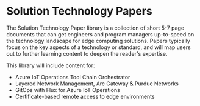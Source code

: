 # Solution Technology Papers

The Solution Technology Paper library is a collection of short 5-7 page documents that can get engineers and program managers up-to-speed on the technology landscape for edge computing solutions. Papers typically focus on the key aspects of a technology or standard, and will map users out to further learning content to deepen the reader's expertise.

This library will include content for:

- Azure IoT Operations Tool Chain Orchestrator
- Layered Network Management, Arc Gateway & Purdue Networks
- GitOps with Flux for Azure IoT Operations
- Certificate-based remote access to edge environments
